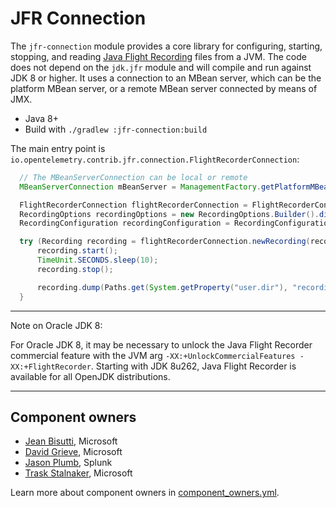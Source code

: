 # JFR Connection

The `jfr-connection` module provides a core library for configuring, starting, stopping,
and reading [Java Flight Recording](https://docs.oracle.com/en/java/java-components/jdk-mission-control/8/user-guide/using-jdk-flight-recorder.html#GUID-D38849B6-61C7-4ED6-A395-EA4BC32A9FD6)
files from a JVM. The code does not depend on the `jdk.jfr`
module and will compile and run against JDK 8 or higher. It uses a connection to an MBean
server, which can be the platform MBean server, or a remote MBean server connected by
means of JMX.

* Java 8+
* Build with `./gradlew :jfr-connection:build`

The main entry point is `io.opentelemetry.contrib.jfr.connection.FlightRecorderConnection`:

```java
  // The MBeanServerConnection can be local or remote
  MBeanServerConnection mBeanServer = ManagementFactory.getPlatformMBeanServer();

  FlightRecorderConnection flightRecorderConnection = FlightRecorderConnection.connect(mBeanServer);
  RecordingOptions recordingOptions = new RecordingOptions.Builder().disk("true").build();
  RecordingConfiguration recordingConfiguration = RecordingConfiguration.PROFILE_CONFIGURATION;

  try (Recording recording = flightRecorderConnection.newRecording(recordingOptions, recordingConfiguration)) {
      recording.start();
      TimeUnit.SECONDS.sleep(10);
      recording.stop();

      recording.dump(Paths.get(System.getProperty("user.dir"), "recording.jfr").toString());
  }
```

---
Note on Oracle JDK 8:

For Oracle JDK 8, it may be necessary to unlock the Java Flight Recorder
commercial feature with the JVM arg `-XX:+UnlockCommercialFeatures -XX:+FlightRecorder`.
Starting with JDK 8u262, Java Flight Recorder is available for all OpenJDK distributions.

---

## Component owners

- [Jean Bisutti](https://github.com/jeanbisutti), Microsoft
- [David Grieve](https://github.com/dsgrieve), Microsoft
- [Jason Plumb](https://github.com/breedx-splk), Splunk
- [Trask Stalnaker](https://github.com/trask), Microsoft

Learn more about component owners in [component_owners.yml](../.github/component_owners.yml).
